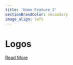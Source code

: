 ```yaml
---
title: 'Home Feature 2'
sectionBrandColor: secondary
image_align: left
---
```


# Logos

[Read More](../../logotypes)